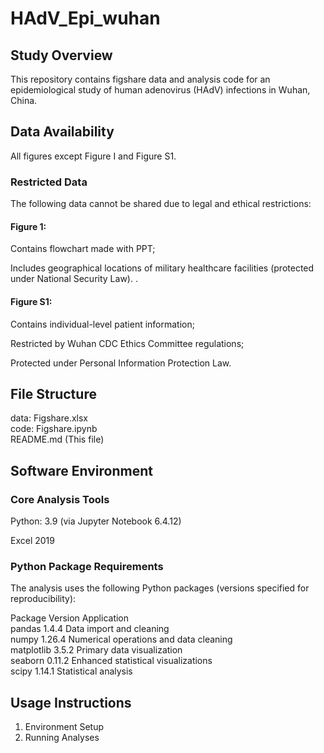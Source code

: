 # HAdV_Epi_wuhan
## Study Overview
This repository contains figshare data and analysis code for an epidemiological study of human adenovirus (HAdV) infections in Wuhan, China.

## Data Availability
All figures except Figure I and Figure S1.  

### Restricted Data
The following data cannot be shared due to legal and ethical restrictions:  


#### ​​Figure 1​​:
Contains flowchart made with PPT;  

Includes geographical locations of military healthcare facilities (protected under National Security Law).
.
#### ​​Figure S1​​:
Contains individual-level patient information;  

Restricted by Wuhan CDC Ethics Committee regulations;  

Protected under Personal Information Protection Law.  

## File Structure
data: Figshare.xlsx  
code: Figshare.ipynb   
README.md (This file)  

## Software Environment
### Core Analysis Tools 
​​Python​​: 3.9 (via Jupyter Notebook 6.4.12)  

Excel 2019  

### Python Package Requirements
The analysis uses the following Python packages (versions specified for reproducibility): 
 
Package	Version	Application  
pandas	1.4.4	Data import and cleaning  
numpy	1.26.4	Numerical operations and data cleaning  
matplotlib	3.5.2	Primary data visualization  
seaborn	0.11.2	Enhanced statistical visualizations  
scipy	1.14.1 Statistical analysis


## Usage Instructions
1. ​​Environment Setup
2. Running Analyses​

